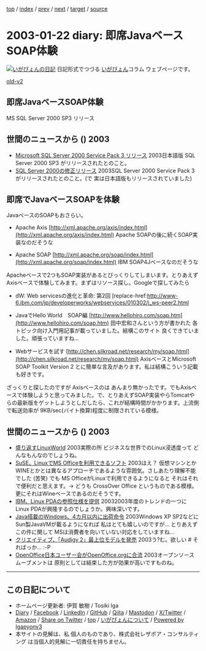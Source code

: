 [top](../index.html) 
 / [index](index.html) 
 / [prev](ig030121.html) 
 / [next](ig030123.html) 
 / [target](https://www.igapyon.jp/igapyon/diary/2003/ig030122.html) 
 / [source](https://github.com/igapyon/diary/blob/master/2003/ig030122.src.md) 

2003-01-22 diary: 即席JavaベースSOAP体験
=====================================================================================================
[![いがぴょんの日記](https://www.igapyon.jp/igapyon/diary/images/iga202308_64.jpg "いがぴょん")](https://www.igapyon.jp/igapyon/diary/memo/memoigapyon.html) 日記形式でつづる [いがぴょん](https://www.igapyon.jp/igapyon/diary/memo/memoigapyon.html)コラム ウェブページです。

[old-v2](ig030122-orig.html)

## 即席JavaベースSOAP体験

MS SQL Server 2000 SP3 リリース


## 世間のニュースから () 2003

* [Microsoft SQL Server 2000 Service Pack 3 リリース](http://www.microsoft.com/japan/sql/downloads/2000/sp3.asp)  2003日本語版 SQL Server 2000 SP3 がリリースされたとのこと。
* [SQL Server 2000の修正リリース](http://www.zdnet.co.jp/news/0301/22/nebt_01.html)  2003SQL Server 2000 Service Pack 3がリリースされたとのこと。(で 実は日本語版もリリースされていました)

## 即席でJavaベースSOAPを体験

JavaベースのSOAPもおさらい。

* Apache Axis
  [http://xml.apache.org/axis/index.html](http://xml.apache.org/axis/index.html)
  Apache SOAPの後に続くSOAP実装なのだそうな
  
* Apache SOAP
  [http://xml.apache.org/soap/index.html](http://xml.apache.org/soap/index.html)
  IBM SOAP4Jベースなのだそうな

Apacheベースで2つもSOAP実装があるとびっくりしてしまいます。とりあえず Axisベースで体験してみます。まずはリソース探し。Googleで探してみたら

* dW: Web servicesの進化と革命: 第2回
  [replace-href:http://www-6.ibm.com/jp/developerworks/webservices/010302/j_ws-peer2.html
  
* JavaでHello World　SOAP編
  [http://www.hellohiro.com/soap.htm](http://www.hellohiro.com/soap.htm)
  田中宏和さんという方が書かれた 各トピック向け入門用記事が載っていました。結構このサイト
  良くできていました。頑張っていますね…
  
* Webサービスを試す
  [http://chen.silkroad.net/research/my/soap.html](http://chen.silkroad.net/research/my/soap.html)
  AxisベースとMicrosoft SOAP Toolkit Version 2 とに簡単な言及があります。私は結構こういう記載も好きです。

ざっくりと探したのですが Axisベースのは あんまり無かったです。でもAxisベースで体験しようと思ってみました。で、とりあえずSOAP実装やらTomcatやらの最新版をゲットしようとしだしたら、これが結構時間がかかります。上流側で転送効率が 9KB/sec(バイト換算)程度に制限されている模様。

## 世間のニュースから () 2003

* [盛り返すLinuxWorld](http://www.zdnet.co.jp/news/0301/22/nebt_03.html)  2003実際の所 ビジネスな世界でのLinux浸透度って どんなもんなのでしょうね。
* [SuSE、LinuxでMS Officeを利用できるソフト](http://www.zdnet.co.jp/news/0301/22/nebt_09.html)  2003ほえ？ 仮想マシンとかWINEとかとは異なるアプローチであるような雰囲気。さしあたり理解不能でした (苦笑) でも MS OfficeがLinuxで利用できるようになると それはそれで便利だと思えます。→ どうも CrossOver Office というものである模様。更にそれはWineベースであるのだそうです。
* [IBM、Linux PDAの参照仕様を提供](http://www.zdnet.co.jp/news/0301/22/nebt_12.html)  20032003年度のトレンドの一つに Linux PDAが興隆するのでしょうか。興味深いです。
* [Java搭載のWindows、4カ月以内に出荷命令](http://www.zdnet.co.jp/news/0301/22/nebt_10.html)  2003Windows XP SP2などにSun製JavaVMが載るようになれば 私はとても嬉しいのですが… とりあえず この件に関して MSは消費者を向いていない対応をしていますね…
* [クリエイティブ、「Audigy 2」最上位モデルを発売](http://www.zdnet.co.jp/news/0301/20/njbt_07.html)  2003う?む。欲しい # そればっか… :-P
* [OpenOffice日本ユーザー会がOpenOffice.orgに合流](http://www.zdnet.co.jp/news/0301/20/njbt_03.html)  2003オープンソースムーブメントは 原則としては結束した方が効果が高いですものね。


----------------------------------------------------------------------------------------------------

## この日記について

* ホームページ更新者: 伊賀 敏樹 / Tosiki Iga
* [Diary](https://www.igapyon.jp/igapyon/diary/) / [Facebook](https://www.facebook.com/igapyon) / [LinkedIn](https://www.linkedin.com/in/toshikiiga) / [GitHub](https://github.com/igapyon) / [Qiita](https://qiita.com/igapyon) / [Mastodon](https://social.vivaldi.net/@igapyon) / [X/Twitter](https://twitter.com/ToshikiIga) / [Amazon](https://www.amazon.co.jp/%E4%BC%8A%E8%B3%80-%E6%95%8F%E6%A8%B9/e/B004LTQWCQ) / 
[Share on Twitter](https://twitter.com/intent/tweet?hashtags=igapyon%2Cdiary%2C%E3%81%84%E3%81%8C%E3%81%B4%E3%82%87%E3%82%93&text=%E5%8D%B3%E5%B8%ADJava%E3%83%99%E3%83%BC%E3%82%B9SOAP%E4%BD%93%E9%A8%93&url=https%3A%2F%2Fwww.igapyon.jp%2Figapyon%2Fdiary%2F2003%2Fig030122.html) / [top](../index.html) / [いがぴょんについて](https://www.igapyon.jp/igapyon/diary/memo/memoigapyon.html) / [Powered by Igapyonv3](https://github.com/igapyon/igapyonv3)
* 本サイトの見解は、私 個人のものであり、株式会社レザボア・コンサルティング は当個人的見解に一切責任を持ちません。 
